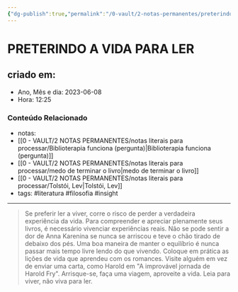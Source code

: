 ```yaml
---
{"dg-publish":true,"permalink":"/0-vault/2-notas-permanentes/preterindo-a-vida-para-ler/","tags":["permanente","literatura","filosofia","insight"],"dgHomeLink":true,"dgShowLocalGraph":true,"dgShowFileTree":true,"dgEnableSearch":true,"noteIcon":""}
---
```


# PRETERINDO A VIDA PARA LER

## criado em: 
-  Ano, Mês e dia: 2023-06-08
- Hora: 12:25

### Conteúdo Relacionado
- notas: 
- [[0 - VAULT/2 NOTAS PERMANENTES/notas literais para processar/Biblioterapia funciona (pergunta)\|Biblioterapia funciona (pergunta)]]
- [[0 - VAULT/2 NOTAS PERMANENTES/notas literais para processar/medo de terminar o livro\|medo de terminar o livro]]
- [[0 - VAULT/2 NOTAS PERMANENTES/notas literais para processar/Tolstói, Lev\|Tolstói, Lev]]
- tags: #literatura #filosofia #insight 
---

> Se preferir ler a viver, corre o risco de perder a verdadeira experiência da vida. Para compreender e apreciar plenamente seus livros, é necessário vivenciar experiências reais. Não se pode sentir a dor de Anna Karenina se nunca se arriscou e teve o chão tirado de debaixo dos pés. Uma boa maneira de manter o equilíbrio é nunca passar mais tempo livre lendo do que vivendo. Coloque em prática as lições de vida que aprendeu com os romances. Visite alguém em vez de enviar uma carta, como Harold em "A improvável jornada de Harold Fry". Arrisque-se, faça uma viagem, aproveite a vida. Leia para viver, não viva para ler.